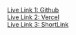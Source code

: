 <a href="https://raphachegeke.github.io/FCA/">Live Link 1: Github</a>
<br/>
<a href="https://raphachegeke-fca.vercel.app/">Live Link 2: Vercel</a>
<br/>
<a href="https://bit.ly/raphachege-campingsite">Live Link 3: ShortLink</a>
